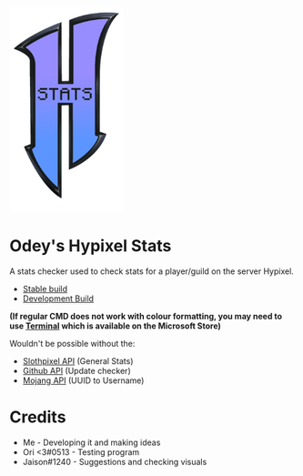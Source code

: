 <img height=360 width=200  src=logo.png>

# Odey's Hypixel Stats

A stats checker used to check stats for a player/guild on the server Hypixel.

- <a href="https://github.com/OdeyDev/Odeys-Hypixel-Stats/releases/tag/v1.2.0-stable">Stable build</a>
- <a href="https://github.com/OdeyDev/Odeys-Hypixel-Stats/releases/tag/v1.2.1-beta">Development Build</a>

**(If regular CMD does not work with colour formatting, you may need to use <a href="https://apps.microsoft.com/store/detail/windows-terminal/9N0DX20HK701?hl=en-gb&gl=gb">Terminal</a> which is available on the Microsoft Store)**

Wouldn't be possible without the:
- <a href="https://docs.slothpixel.me/">Slothpixel API</a> (General Stats)
- <a href="docs.github.com">Github API</a> (Update checker)
- <a href="https://wiki.vg/Mojang_API">Mojang API</a> (UUID to Username)


# Credits

- Me - Developing it and making ideas <br>
- Ori <3#0513 - Testing program <br>
- Jaison#1240 - Suggestions and checking visuals <br>



